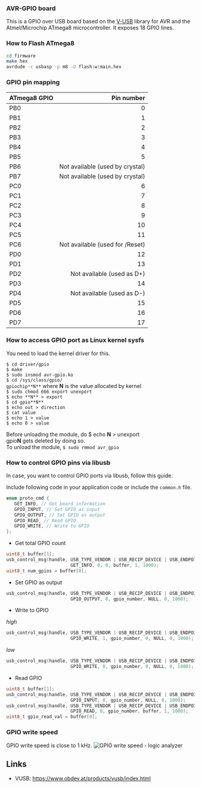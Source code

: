 ### AVR-GPIO board

This is a GPIO over USB board based on the
[V-USB](https://www.obdev.at/products/vusb/index.html) library for AVR and the
Atmel/Microchip ATmega8 microcontroller.  It exposes 18 GPIO lines.

### How to Flash ATmega8

```sh
cd firmware
make hex
avrdude -c usbasp -p m8 -U flash:w:main.hex
```

### GPIO pin mapping

| ATmega8 GPIO |                      Pin number |
| :----------- | ------------------------------: |
| PB0          |                               0 |
| PB1          |                               1 |
| PB2          |                               2 |
| PB3          |                               3 |
| PB4          |                               4 |
| PB5          |                               5 |
| PB6          | Not available (used by crystal) |
| PB7          | Not available (used by crystal) |
| PC0          |                               6 |
| PC1          |                               7 |
| PC2          |                               8 |
| PC3          |                               9 |
| PC4          |                              10 |
| PC5          |                              11 |
| PC6          | Not available (used for /Reset) |
| PD0          |                              12 |
| PD1          |                              13 |
| PD2          |      Not available (used as D+) |
| PD3          |                              14 |
| PD4          |      Not available (used as D-) |
| PD5          |                              15 |
| PD6          |                              16 |
| PD7          |                              17 |

### How to access GPIO port as Linux kernel sysfs

You need to load the kernel driver for this.

`$ cd driver/gpio`  
`$ make`  
`$ sudo insmod avr-gpio.ko`  
`$ cd /sys/class/gpio/ `  
           `gpiochip**N**` where **N** is the value allocated by kernel   
`$ sudo chmod 666 export unexport`  
`$ echo **N** > export`  
`$ cd gpio**N**`  
`$ echo out > direction`  
`$ cat value`  
`$ echo 1 > value`  
`$ echo 0 > value`  

Before unloading the module, do $ echo **N** > unexport  
gpio**N** gets deleted by doing so.  
To unload the module, `$ sudo rmmod avr_gpio`  

### How to control GPIO pins via libusb

In case, you want to control GPIO ports via libusb, follow this guide.

Include following code in your application code or include the `common.h` file.

```C
enum proto_cmd {
   GET_INFO, // Get board information
   GPIO_INPUT, // Set GPIO as input
   GPIO_OUTPUT, // Set GPIO as output
   GPIO_READ, // Read GPIO
   GPIO_WRITE, // Write to GPIO
};
```

  - Get total GPIO count
```C
uint8_t buffer[1];
usb_control_msg(handle, USB_TYPE_VENDOR | USB_RECIP_DEVICE | USB_ENDPOINT_IN,
                        GET_INFO, 0, 0, buffer, 1, 1000);
uint8_t num_gpios = buffer[0];
```

  - Set GPIO as output
```C
usb_control_msg(handle, USB_TYPE_VENDOR | USB_RECIP_DEVICE | USB_ENDPOINT_OUT,
                        GPIO_OUTPUT, 0, gpio_number, NULL, 0, 1000);
```

  - Write to GPIO

*high*  
```C
usb_control_msg(handle, USB_TYPE_VENDOR | USB_RECIP_DEVICE | USB_ENDPOINT_OUT,
                        GPIO_WRITE, 1, gpio_number, 0, NULL, 0, 1000);
```

*low*  
```C
usb_control_msg(handle, USB_TYPE_VENDOR | USB_RECIP_DEVICE | USB_ENDPOINT_OUT,
                        GPIO_WRITE, 0, gpio_number, 0, NULL, 0, 1000);
```

  - Read GPIO
```C
uint8_t buffer[1];
usb_control_msg(handle, USB_TYPE_VENDOR | USB_RECIP_DEVICE | USB_ENDPOINT_OUT,
                        GPIO_INPUT, 0, gpio_number, NULL, 0, 1000);
usb_control_msg(handle, USB_TYPE_VENDOR | USB_RECIP_DEVICE | USB_ENDPOINT_IN,
                        GPIO_READ, 0, gpio_number, buffer, 1, 1000);
uint8_t gpio_read_val = buffer[0];
```

### GPIO write speed

GPIO write speed is close to 1 kHz.
![GPIO write speed - logic analyzer](./photos/gpio_write_speed.png)

## Links

  - VUSB: https://www.obdev.at/products/vusb/index.html
